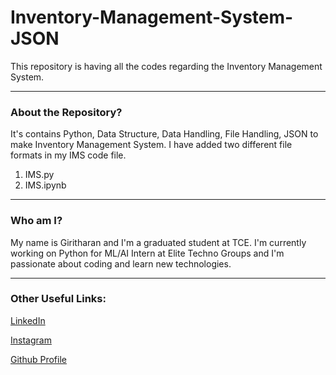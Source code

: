 # Inventory-Management-System-JSON

This repository is having all the codes regarding the Inventory Management System.

-----
### About the Repository?

It's contains Python, Data Structure, Data Handling, File Handling, JSON to make Inventory Management System. I have added two different file formats in my IMS code file.
1. IMS.py
1. IMS.ipynb

-----

### Who am I?

My name is Giritharan and I'm a graduated student at TCE. I'm currently working on Python for ML/AI Intern at Elite Techno Groups and I'm passionate about coding and learn new technologies.

-----

### Other Useful Links:

[LinkedIn](https://www.linkedin.com/in/giritharan-m-2604/) 

[Instagram](https://instagram.com/giritharan_giri/)

[Github Profile](https://github.com/Giritharan26)
